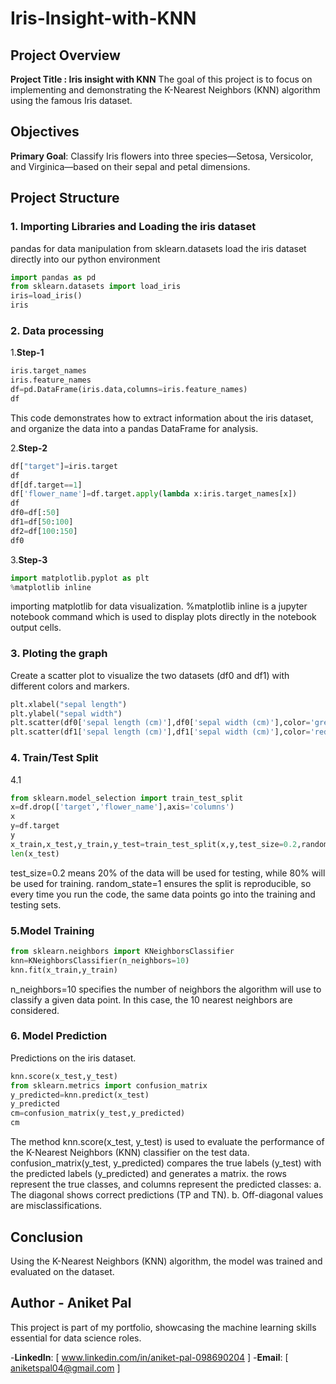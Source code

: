 # Iris-Insight-with-KNN

## Project Overview 

**Project Title : Iris insight with KNN**
The goal of this project is to focus on implementing and demonstrating the K-Nearest Neighbors (KNN) algorithm using the famous Iris dataset.

## Objectives
**Primary Goal**:
Classify Iris flowers into three species—Setosa, Versicolor, and Virginica—based on their sepal and petal dimensions.

## Project Structure

### 1. Importing Libraries and Loading the iris dataset
pandas for data manipulation
from sklearn.datasets load the iris dataset directly into our python environment
```python
import pandas as pd
from sklearn.datasets import load_iris
iris=load_iris()
iris
```

### 2. Data processing
1.**Step-1**
```python
iris.target_names
iris.feature_names
df=pd.DataFrame(iris.data,columns=iris.feature_names)
df
```
This code demonstrates how to extract information about the iris dataset, and organize the data into a pandas DataFrame for analysis.

2.**Step-2**
```python
df["target"]=iris.target
df
df[df.target==1]
df['flower_name']=df.target.apply(lambda x:iris.target_names[x])
df
df0=df[:50]
df1=df[50:100]
df2=df[100:150]
df0
```

3.**Step-3**
```python
import matplotlib.pyplot as plt
%matplotlib inline
```
importing matplotlib for data visualization.
%matplotlib inline is a jupyter notebook command which is used to display plots directly in the notebook output cells.

### 3. Ploting the graph
Create a scatter plot to visualize the two datasets (df0 and df1) with different colors and markers.
```python
plt.xlabel("sepal length")
plt.ylabel("sepal width")
plt.scatter(df0['sepal length (cm)'],df0['sepal width (cm)'],color='green',marker='*')
plt.scatter(df1['sepal length (cm)'],df1['sepal width (cm)'],color='red',marker='+')
```

### 4. Train/Test Split
4.1
```python
from sklearn.model_selection import train_test_split
x=df.drop(['target','flower_name'],axis='columns')
x
y=df.target
y
x_train,x_test,y_train,y_test=train_test_split(x,y,test_size=0.2,random_state=1)
len(x_test)
```
test_size=0.2 means 20% of the data will be used for testing, while 80% will be used for training.
random_state=1 ensures the split is reproducible, so every time you run the code, the same data points go into the training and testing sets.

### 5.Model Training
```python
from sklearn.neighbors import KNeighborsClassifier
knn=KNeighborsClassifier(n_neighbors=10)
knn.fit(x_train,y_train)
```
n_neighbors=10 specifies the number of neighbors the algorithm will use to classify a given data point. In this case, the 10 nearest neighbors are considered.

### 6. Model Prediction
Predictions on the iris dataset.
```python
knn.score(x_test,y_test)
from sklearn.metrics import confusion_matrix
y_predicted=knn.predict(x_test)
y_predicted
cm=confusion_matrix(y_test,y_predicted)
cm
```
The method knn.score(x_test, y_test) is used to evaluate the performance of the K-Nearest Neighbors (KNN) classifier on the test data. 
confusion_matrix(y_test, y_predicted) compares the true labels (y_test) with the predicted labels (y_predicted) and generates a matrix.
the rows represent the true classes, and columns represent the predicted classes:
a. The diagonal shows correct predictions (TP and TN).
b. Off-diagonal values are misclassifications.

## Conclusion
Using the K-Nearest Neighbors (KNN) algorithm, the model was trained and evaluated on the dataset.

## Author - Aniket Pal
This project is part of my portfolio, showcasing the machine learning skills essential for data science roles.

-**LinkedIn**: [ www.linkedin.com/in/aniket-pal-098690204 ]
-**Email**: [ aniketspal04@gmail.com ]






